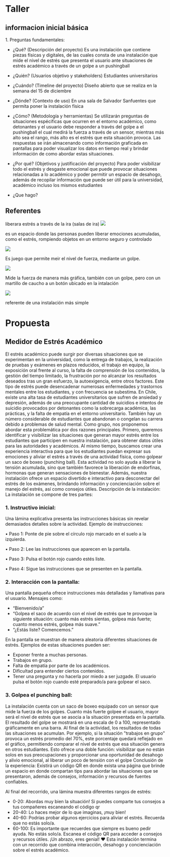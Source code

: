 # Taller
## informacion inicial básica
1.⁠ ⁠Preguntas fundamentales:
   - ¿Qué? (Descripción del proyecto)
  Es  una instalación que contiene piezas físicas y digitales, de las cuales consta de una instalación que mide 
  el nivel de estrés que presenta el usuario ante situaciones de estrés académico a través de un golpe a un pushingball   

   - ¿Quién? (Usuarios objetivo y stakeholders)
Estudiantes universitarios

   - ¿Cuándo? (Timeline del proyecto)
Diseño abierto que se realiza en la semana del 15 de diciembre

   - ¿Dónde? (Contexto de uso)
En una sala de Salvador Sanfuentes que permita poner la instalación física 

   - ¿Cómo? (Metodología y herramientas)
Se utilizarán preguntas de situaciones espécificas que ocurren en el entorno académico, como detonantes y el usuario debe responder a través 
del golpe a el pushingball el cual medirá la fuerza a través de un sensor, mientras más alto sea el rango, más alto es el estrés que 
esta situación provoca. Las respuestas se irán almacenando como información graficada en
pantallas para poder visualizar los datos en tiempo real y brindar información de como abordar estas situaciones.

   - ¿Por qué? (Objetivos y justificación del proyecto)
Para poder visibilizar todo el estrés y desgaste emocional que puede provocar situaciones relacionadas
a lo académico y poder permitir un espacio de desahogo, además de recopilar información que puede ser 
útil para la universidad, académico incluso los mismos estudiantes

- ¿Que hago?



## Referentes 
liberara estrés a través de la ira (salas de ira) 
![](rage-room.jpg)

es un espacio donde las personas pueden liberar emociones acumuladas, como el estrés, rompiendo objetos en un entorno seguro y controlado


![](juego.jpg)

Es juego que permite meir el nivel de fuerza, mediante un golpe. 


![](juego2.jpeg)

Mide la fuerza de manera más gráfica, también con un golpe, pero con un martillo de caucho a un botón ubicado en la intalación


![](pushingball.png)

referente de una instalación más simple


# Propuesta 
## Medidor de Estrés Académico

El estrés académico puede surgir por diversas situaciones que se experimentan en la universidad, como la entrega de trabajos, la realización de pruebas y exámenes en plazos reducidos, el trabajo en equipo, la exposición oral frente al curso, la falta de comprensión de los contenidos, la gestión del tiempo limitado, la frustración por no alcanzar los resultados deseados tras un gran esfuerzo, la autoexigencia, entre otros factores. Este tipo de estrés puede desencadenar numerosas enfermedades y trastornos mentales entre los estudiantes, y con frecuencia se subestima. En Chile, existe una alta tasa de estudiantes universitarios que sufren de ansiedad y depresión, además de una preocupante cantidad de suicidios e intentos de suicidio provocados por detonantes como la sobrecarga académica, las prácticas, y la falta de empatía en el entorno universitario. También hay un número considerable de estudiantes que abandonan o congelan su carrera debido a problemas de salud mental.
Como grupo, nos proponemos abordar esta problemática por dos razones principales. Primero, queremos identificar y visibilizar las situaciones que generan mayor estrés entre los estudiantes que participen en nuestra instalación, para obtener datos útiles para las autoridades y académicos. Al mismo tiempo, buscamos crear una experiencia interactiva para que los estudiantes puedan expresar sus emociones y aliviar el estrés a través de una actividad física, como golpear un saco de boxeo (punching ball). Esta actividad no solo ayuda a liberar la tensión acumulada, sino que también favorece la liberación de endorfinas, hormonas que generan sensaciones de bienestar. Además, nuestra instalación ofrece un espacio divertido e interactivo para desconectar del estrés de los exámenes, brindando información y concienciación sobre el manejo del estrés, así como consejos útiles.
Descripción de la instalación:
La instalación se compone de tres partes:
### 1. Instructivo inicial:
Una lámina explicativa presenta las instrucciones básicas sin revelar demasiados detalles sobre la actividad. Ejemplo de instrucciones:

•	Paso 1: Ponte de pie sobre el círculo rojo marcado en el suelo a la izquierda.

•	Paso 2: Lee las instrucciones que aparecen en la pantalla.

•	Paso 3: Pulsa el botón rojo cuando estés liste.

•	Paso 4: Sigue las instrucciones que se presenten en la pantalla.

### 2. Interacción con la pantalla:
Una pantalla pequeña ofrece instrucciones más detalladas y llamativas para el usuario. Mensajes como:

- “Bienvenido/a”
-	“Golpea el saco de acuerdo con el nivel de estrés que te provoque la siguiente situación: cuanto más estrés sientas, golpea más fuerte; cuanto menos estrés, golpea más suave.”
-	“¿Estás liste? Comencemos.”
  
En la pantalla se muestran de manera aleatoria diferentes situaciones de estrés. Ejemplos de estas situaciones pueden ser:

- Exponer frente a muchas personas.
- Trabajos en grupo.
-	Falta de empatía por parte de los académicos.
-	Dificultad para entender ciertos contenidos.
-	Tener una pregunta y no hacerla por miedo a ser juzgade.
El usuario pulsa el botón rojo cuando esté preparado/a para golpear el saco.

### 3. Golpea el punching ball:
La instalación cuenta con un saco de boxeo equipado con un sensor que mide la fuerza de los golpes. Cuanto más fuerte golpee el usuario, mayor será el nivel de estrés que se asocia a la situación presentada en la pantalla. El resultado del golpe se mostrará en una escala de 0 a 100, representado gráficamente en una barra.
Al final de la actividad, los resultados de todas las situaciones se acumulan. Por ejemplo, si la situación "trabajos en grupo" provoca un estrés promedio del 70%, este porcentaje quedará reflejado en el gráfico, permitiendo comparar el nivel de estrés que esa situación genera en otros estudiantes. Esto ofrece una doble función: visibilizar que no están solos en sus preocupaciones y proporcionar una oportunidad de desahogo y alivio emocional, al liberar un poco de tensión con el golpe
Conclusión de la experiencia:
Existirá un código QR en donde exista una página que brinde un espacio en donde compartan tips para abordar las situaciones que se presentaron, además de consejos, información y recursos de fuentes confiables. 

Al final del recorrido, una lámina muestra diferentes rangos de estrés:
- 0-20: Abordas muy bien la situación! Si puedes comparte tus consejos a tus compañeres escaneando el código qr
-	20-40: Lo haces mejor de lo que imaginas, ¡muy bien!
-	40-60: Podrías probar algunos ejercicios para aliviar el estrés. Recuerda que no estás solo/a.
-	60-100: Es importante que recuerdes que siempre es bueno pedir ayuda. No estás solo/a. Escanea el código QR para acceder a consejos y recursos útiles. ¡Un abrazo, eres genial! ❤️
Esta instalación termina con un recorrido que combina interacción, desahogo y concienciación sobre el estrés académico.








